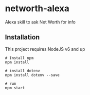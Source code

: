 # networth-alexa
Alexa skill to ask Net Worth for info

## Installation

This project requires NodeJS v6 and up

```shell
# Install npm
npm install

# install dotenv
npm install dotenv --save

# run
npm start
```